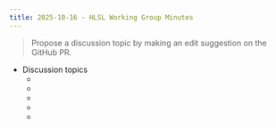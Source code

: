 ```yaml
---
title: 2025-10-16 - HLSL Working Group Minutes
---
```


> Propose a discussion topic by making an edit suggestion on the GitHub PR.

* Discussion topics
  * <placeholder topic>
  * <placeholder topic>
  * <placeholder topic>
  * <placeholder topic>
  * <placeholder topic>
